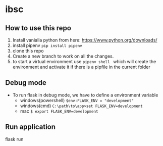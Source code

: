 # ibsc

## How to use this repo

1. Install vanialla python from here: https://www.python.org/downloads/
2. install pipenv `pip install pipenv`
3. clone this repo 
4. Create a new branch to work on all the changes.
5. to start a virtual environment use
`pipenv shell ` which will create the environment and activate it if there is a pipfile in the current folder


## Debug mode

-  To run flask in debug mode, we have to define a environment variable
    * windows(powershell)
    `$env:FLASK_ENV = "development"`
    * windows(cmd)
    `C:\path\to\app>set FLASK_ENV=development`
    * mac
    `$ export FLASK_ENV=development`
    
## Run application

flask run


